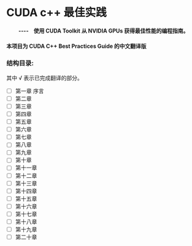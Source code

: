 # CUDA c++ 最佳实践

        **----    使用 CUDA Toolkit 从 NVIDIA GPUs 获得最佳性能的编程指南。**

#### 本项目为 CUDA C++ Best Practices Guide 的中文翻译版

### 结构目录:

其中 √ 表示已完成翻译的部分。

- [ ]  第一章 序言
- [ ]  第二章 
- [ ]  第三章 
- [ ]  第四章 
- [ ]  第五章 
- [ ]  第六章 
- [ ]  第七章 
- [ ]  第八章 
- [ ]  第九章 
- [ ]  第十章 
- [ ]  第十一章 
- [ ]  第十二章 
- [ ]  第十三章 
- [ ]  第十四章 
- [ ]  第十五章 
- [ ]  第十六章 
- [ ]  第十七章 
- [ ]  第十八章 
- [ ]  第十九章 
- [ ]  第二十章 